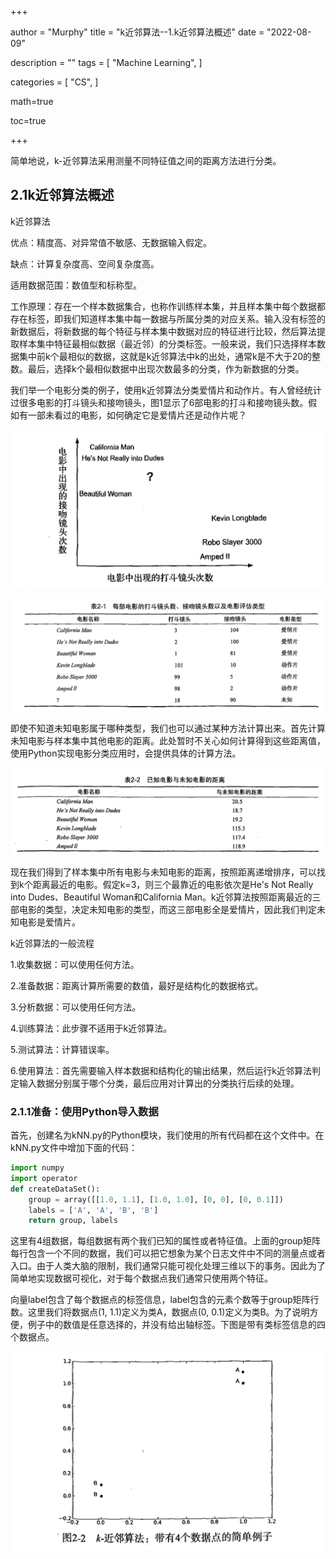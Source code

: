 +++

author = "Murphy"
title = "k近邻算法--1.k近邻算法概述"
date = "2022-08-09"

description = ""
tags = [
    "Machine Learning",
]

categories = [
    "CS",
   ]

math=true

toc=true

+++

简单地说，k-近邻算法采用测量不同特征值之间的距离方法进行分类。

<!--more-->

## 2.1k近邻算法概述

k近邻算法

优点：精度高、对异常值不敏感、无数据输入假定。

缺点：计算复杂度高、空间复杂度高。

适用数据范围：数值型和标称型。

工作原理：存在一个样本数据集合，也称作训练样本集，并且样本集中每个数据都存在标签，即我们知道样本集中每一数据与所属分类的对应关系。输入没有标签的新数据后，将新数据的每个特征与样本集中数据对应的特征进行比较，然后算法提取样本集中特征最相似数据（最近邻）的分类标签。一般来说，我们只选择样本数据集中前k个最相似的数据，这就是k近邻算法中k的出处，通常k是不大于20的整数。最后，选择k个最相似数据中出现次数最多的分类，作为新数据的分类。



我们举一个电影分类的例子，使用k近邻算法分类爱情片和动作片。有人曾经统计过很多电影的打斗镜头和接吻镜头，图1显示了6部电影的打斗和接吻镜头数。假如有一部未看过的电影，如何确定它是爱情片还是动作片呢？

![K-nearest-neighbor-algorithm1.1](https://raw.githubusercontent.com/MurphyHanxu/blogs-images/master/images/K-nearest-neighbor-algorithm1.1.png)

![K-nearest-neighbor-algorithm1.2](https://raw.githubusercontent.com/MurphyHanxu/blogs-images/master/images/K-nearest-neighbor-algorithm1.2.png)

即使不知道未知电影属于哪种类型，我们也可以通过某种方法计算出来。首先计算未知电影与样本集中其他电影的距离。此处暂时不关心如何计算得到这些距离值，使用Python实现电影分类应用时，会提供具体的计算方法。

![K-nearest-neighbor-algorithm1.3](https://raw.githubusercontent.com/MurphyHanxu/blogs-images/master/images/K-nearest-neighbor-algorithm1.3.png)

现在我们得到了样本集中所有电影与未知电影的距离，按照距离递增排序，可以找到k个距离最近的电影。假定k=3，则三个最靠近的电影依次是He's Not Really into Dudes、Beautiful Woman和California Man。k近邻算法按照距离最近的三部电影的类型，决定未知电影的类型，而这三部电影全是爱情片，因此我们判定未知电影是爱情片。





k近邻算法的一般流程

1.收集数据：可以使用任何方法。

2.准备数据：距离计算所需要的数值，最好是结构化的数据格式。

3.分析数据：可以使用任何方法。

4.训练算法：此步骤不适用于k近邻算法。

5.测试算法：计算错误率。

6.使用算法：首先需要输入样本数据和结构化的输出结果，然后运行k近邻算法判定输入数据分别属于哪个分类，最后应用对计算出的分类执行后续的处理。



### 2.1.1准备：使用Python导入数据

首先，创建名为kNN.py的Python模块，我们使用的所有代码都在这个文件中。在kNN.py文件中增加下面的代码：

```python
import numpy
import operator
def createDataSet():
    group = array([[1.0, 1.1], [1.0, 1.0], [0, 0], [0, 0.1]])
    labels = ['A', 'A', 'B', 'B']
    return group, labels
```

这里有4组数据，每组数据有两个我们已知的属性或者特征值。上面的group矩阵每行包含一个不同的数据，我们可以把它想象为某个日志文件中不同的测量点或者入口。由于人类大脑的限制，我们通常只能可视化处理三维以下的事务。因此为了简单地实现数据可视化，对于每个数据点我们通常只使用两个特征。

向量label包含了每个数据点的标签信息，label包含的元素个数等于group矩阵行数。这里我们将数据点(1, 1.1)定义为类A，数据点(0, 0.1)定义为类B。为了说明方便，例子中的数值是任意选择的，并没有给出轴标签。下图是带有类标签信息的四个数据点。

![K-nearest-neighbor-algorithm1.4](https://raw.githubusercontent.com/MurphyHanxu/blogs-images/master/images/K-nearest-neighbor-algorithm1.4.png)
